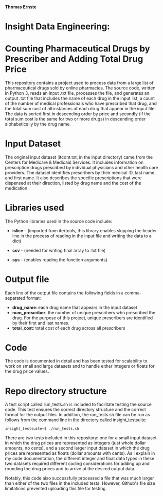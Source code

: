 #### Thomas Ernste

# Insight Data Engineering:

# Counting Pharmaceutical Drugs by Prescriber and Adding Total Drug Price

This repository contains a project used to process data from a large list of pharmaceutical drugs sold by online pharmacies. The source code, written in Python 3, reads an input .txt file, processes the file, and generates an output .txt file that includes the name of each drug in the input list, a count of the number of medical professionals who have prescribed that drug, and the total sum cost of all instances of each drug that appear in the input file. The data is sorted first in descending order by price and secondly (if the total sum cost is the same for two or more drugs) in descending order alphabetically by the drug name.



# Input Dataset

The original input dataset (itcont.txt, in the input directory) came from the Centers for Medicare & Medicaid Services. It includes information on prescription drugs prescribed by individual physicians and other health care providers. The dataset identifies prescribers by their medical ID, last name, and first name. It also describes the specific prescriptions that were dispensed at their direction, listed by drug name and the cost of the medication.



# Libraries used

The Python libraries used in the source code include:

- **islice** - (imported from itertools, this library enables skipping the header line in the process of reading in the input file and writing the data to a dict)

- **csv** - (needed for writing final array to .txt file)

- **sys** - (enables reading the function arguments)



# Output file

Each line of the output file contains the following fields in a comma-separated format:

- **drug_name**: each drug name that appears in the input dataset
- **num_prescriber**: the number of unique prescribers who prescribed the drug. For the purpose of this project, unique prescribers are identified by their first and last names.
- **total_cost**: total cost of each drug across all prescribers



# Code

The code is documented in detail and has been tested for scalability to work on small and large datasets and to handle either integers or floats for the drug price values.



# Repo directory structure

A test script called run_tests.sh is included to facilitate testing the source code. This test ensures the correct directory structure and the correct format for the output files. In addition, the run_tests.sh file can be run as follows from the command line in the directory called insight_testsuite:

`insight_testsuite~$ ./run_tests.sh`

There are two tests included in this repository: one for a small input dataset in which the drug prices are represented as integers (just whole dollar amounts, no cents), and a second larger input dataset in which the drug prices are represented as floats (dollar amounts with cents). As I explain in my code documentation, the different integer and float data types in these two datasets required different coding considerations for adding up and rounding the drug prices and to arrive at the desired output data. 

Notably, this code also successfully processed a file that was much larger than either of the two files in the included tests. However, Github's file size limitations prevented uploading this file for testing.
